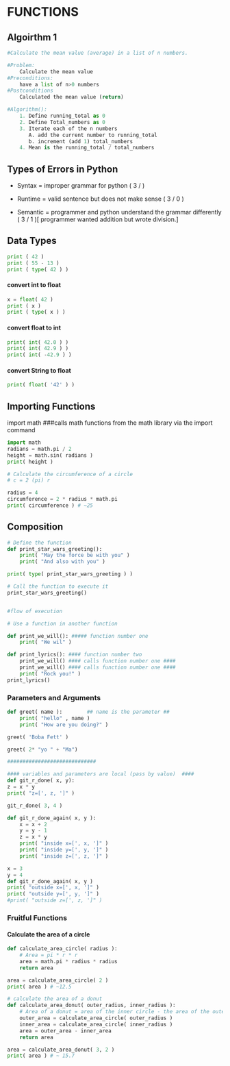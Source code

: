 # FUNCTIONS

## Algoirthm 1

```python
#Calculate the mean value (average) in a list of n numbers.

#Problem:
	Calculate the mean value
#Preconditions:
	have a list of n>0 numbers
#Postconditions
	Calculated the mean value (return)

#Algorithm():
	1. Define running_total as 0
	2. Define Total_numbers as 0
	3. Iterate each of the n numbers
	   A. add the current number to running_total
	   b. increment (add 1) total_numbers
	4. Mean is the running_total / total_numbers
```

## Types of Errors in Python

- Syntax = improper grammar for python ( 3 / )

- Runtime = valid sentence but does not make sense ( 3 / 0 )

- Semantic = programmer and python understand the grammar differently ( 3 / 1 )[ programmer wanted addition but wrote division.]

## Data Types

```python
print ( 42 )
print ( 55 - 13 )
print ( type( 42 ) )
```

#### convert int to float

```python
x = float( 42 )
print ( x )
print ( type( x ) )
```

#### convert float to int

```python
print( int( 42.0 ) )
print( int( 42.9 ) )
print( int( -42.9 ) )
```

#### convert String to float

```python
print( float( '42' ) )
```

## Importing Functions

import math ###calls math functions from the math library via the import command

```python
import math
radians = math.pi / 2
height = math.sin( radians )
print( height )
```

```python
# Calculate the circumference of a circle
# c = 2 (pi) r

radius = 4
circumference = 2 * radius * math.pi
print( circumference ) # ~25
```

## Composition

```python
# Define the function
def print_star_wars_greeting():
	print( "May the force be with you" )
	print( "And also with you" )

print( type( print_star_wars_greeting ) )

# Call the function to execute it
print_star_wars_greeting()


#flow of execution

# Use a function in another function

def print_we_will(): ##### function number one
	print( "We wil" )

def print_lyrics(): #### function number two
	print_we_will() #### calls function number one ####
	print_we_will() #### calls function number one ####
	print( "Rock you!" )
print_lyrics()
```

### Parameters and Arguments

```python
def greet( name ):        ## name is the parameter ##
    print( "hello" , name )
    print( "How are you doing?" )

greet( 'Boba Fett' )

greet( 2* "yo " + "Ma")

#############################

#### variables and parameters are local (pass by value)  ####
def git_r_done( x, y):
z = x * y
print( "z=[', z, ']" )

git_r_done( 3, 4 )

def git_r_done_again( x, y ):
	x = x + 2
	y = y - 1
	z = x * y
	print( "inside x=[', x, ']" )
	print( "inside y=[', y, ']" )
	print( "inside z=[', z, ']" )

x = 3
y = 4
def git_r_done_again( x, y )
print( "outside x=[', x, ']" )
print( "outside y=[', y, ']" )
#print( "outside z=[', z, ']" )

```

### Fruitful Functions

#### Calculate the area of a circle

```python
def calculate_area_circle( radius ):
	# Area = pi * r * r
	area = math.pi * radius * radius
	return area

area = calculate_area_circle( 2 )
print( area ) # ~12.5

# calculate the area of a donut
def calculate_area_donut( outer_radius, inner_radius ):
	# Area of a donut = area of the inner circle - the area of the outer circle
	outer_area = calculate_area_circle( outer_radius )
	inner_area = calculate_area_circle( inner_radius )
	area = outer_area - inner_area
	return area

area = calculate_area_donut( 3, 2 )
print( area ) # ~ 15.7
```
